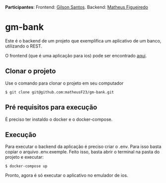 **Participantes**: Frontend: [Gilson Santos](https://github.com/gilsonsantos03). Backend: [Matheus Figueiredo](https://github.com/matheusF23)

# gm-bank

Este é o backend de um projeto que exemplifica um aplicativo de um banco, utilizando o REST.

O frontend (que é uma aplicação para ios) pode ser encontrado [aqui](git@github.com:gilsonsantos03/gm-bank-ios.git).

## Clonar o projeto

Use o comando para clonar o projeto em seu computador

```
$ git clone git@github.com:matheusF23/gm-bank.git
```

## Pré requisitos para execução

É preciso ter instaldo o docker e o docker-compose.

## Execução

Para executar o backend da aplicação é preciso criar o .env. Para isso basta copiar o arquivo .env.exemple.
Feito isso, basta abrir o terminal na pasta do projeto e executar:

```
$ docker-compose up
```

Pronto, agora é só executar o aplicativo no emulador de ios.
